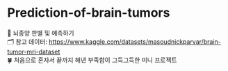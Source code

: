 # Prediction-of-brain-tumors
🧠 뇌종양 판별 및 예측하기<br/>
🗂️ 참고 데이터: https://www.kaggle.com/datasets/masoudnickparvar/brain-tumor-mri-dataset<br/>
🍀 처음으로 혼자서 끝까지 해낸 부족함이 그득그득한 미니 프로젝트

